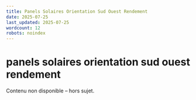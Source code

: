 ```yaml
---
title: Panels Solaires Orientation Sud Ouest Rendement
date: 2025-07-25
last_updated: 2025-07-25
wordcount: 12
robots: noindex
---
```


# panels solaires orientation sud ouest rendement

Contenu non disponible – hors sujet.
